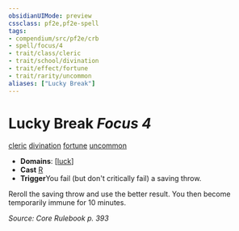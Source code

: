 ```yaml
---
obsidianUIMode: preview
cssclass: pf2e,pf2e-spell
tags:
- compendium/src/pf2e/crb
- spell/focus/4
- trait/class/cleric
- trait/school/divination
- trait/effect/fortune
- trait/rarity/uncommon
aliases: ["Lucky Break"]
---
```

# Lucky Break *Focus 4*   
[cleric](rules/traits/cleric.md)  [divination](divination.md)  [fortune](fortune.md)  [uncommon](uncommon.md)  

- **Domains**: [[luck](../domains.md#Luck)]
- **Cast** [R](chapter-9-playing-the-game.md#Actions "Reaction") 
- **Trigger**You fail (but don't critically fail) a saving throw.

Reroll the saving throw and use the better result. You then become temporarily immune for 10 minutes.

*Source: Core Rulebook p. 393*